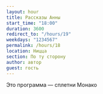 ```yaml
---
layout: hour
title: Рассказы Анны
start_time: "18:00"
duration: 3600
redirect_to: "/hours/19"
weekdays: "1234567"
permalink: /hours/18
location: Ницца
section: По ту сторону
author: автор
guest: гость  
---
```


Это программа — сплетни Монако
